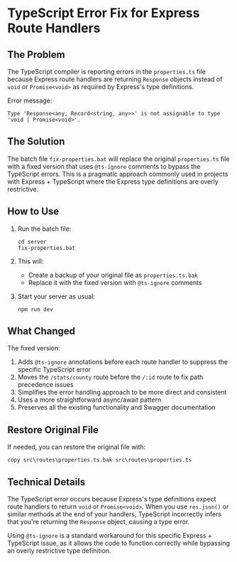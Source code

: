 # TypeScript Error Fix for Express Route Handlers

## The Problem

The TypeScript compiler is reporting errors in the `properties.ts` file because Express route handlers are returning `Response` objects instead of `void` or `Promise<void>` as required by Express's type definitions.

Error message:
```
Type 'Response<any, Record<string, any>>' is not assignable to type 'void | Promise<void>'.
```

## The Solution

The batch file `fix-properties.bat` will replace the original `properties.ts` file with a fixed version that uses `@ts-ignore` comments to bypass the TypeScript errors. This is a pragmatic approach commonly used in projects with Express + TypeScript where the Express type definitions are overly restrictive.

## How to Use

1. Run the batch file:
   ```
   cd server
   fix-properties.bat
   ```

2. This will:
   - Create a backup of your original file as `properties.ts.bak`
   - Replace it with the fixed version with `@ts-ignore` comments

3. Start your server as usual:
   ```
   npm run dev
   ```

## What Changed

The fixed version:

1. Adds `@ts-ignore` annotations before each route handler to suppress the specific TypeScript error
2. Moves the `/stats/county` route before the `/:id` route to fix path precedence issues
3. Simplifies the error handling approach to be more direct and consistent
4. Uses a more straightforward async/await pattern
5. Preserves all the existing functionality and Swagger documentation

## Restore Original File

If needed, you can restore the original file with:

```
copy src\routes\properties.ts.bak src\routes\properties.ts
```

## Technical Details

The TypeScript error occurs because Express's type definitions expect route handlers to return `void` or `Promise<void>`. When you use `res.json()` or similar methods at the end of your handlers, TypeScript incorrectly infers that you're returning the `Response` object, causing a type error.

Using `@ts-ignore` is a standard workaround for this specific Express + TypeScript issue, as it allows the code to function correctly while bypassing an overly restrictive type definition. 
